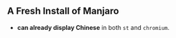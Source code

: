 ## A Fresh Install of Manjaro
- <b>can already display Chinese</b> in both <code>st</code> and <code>chromium</code>.








